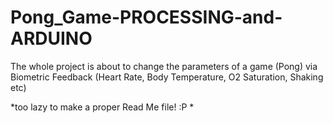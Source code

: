# Pong_Game-PROCESSING-and-ARDUINO


The whole project is about to change the parameters of a game (Pong) via Biometric Feedback (Heart Rate, Body Temperature, O2 Saturation, Shaking etc)



*too lazy to make a proper Read Me file! :P *
